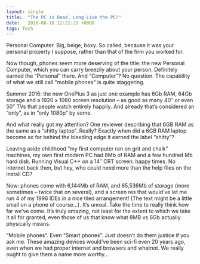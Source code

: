 ```yaml
---
layout: single
title:  "The PC is Dead, Long Live the PC!"
date:   2016-08-10 12:21:29 +0000
tags: Tech
---
```

Personal Computer. Big, beige, boxy. So called, because it was your personal property I suppose, rather than that 
of the firm you worked for.

Now though, phones seem more deserving of the title: the new Personal Computer, which you can carry breezily about 
your person. Definitely earned the “Personal” there. And “Computer”? No question. The capability of what we still 
call "mobile phones" is quite staggering.

Summer 2016: the new OnePlus 3 as just one example has 6Gb RAM, 64Gb storage and a 1920 x 1080 screen resolution – as 
good as many 40″ or even 50″ TVs that people watch entirely happily. And already that’s considered an “only”, as 
in “only 1080p” by some.

And what really got my attention? One reviewer describing that 6GB RAM as the same as a “shitty laptop”. Really? 
Exactly when did a 6GB RAM laptop become so far behind the bleeding edge it earned the label “shitty”?

Leaving aside childhood “my first computer ran on grit and chalk” machines, my own first modern PC had 8Mb of RAM 
and a few hundred Mb hard disk. Running Visual C++ on a 14″ CRT screen: happy times. No internet back then, but hey, 
who could need more than the help files on the install CD?

Now: phones come with 6,144Mb of RAM, and 65,536Mb of storage (more sometimes – twice that on several), and a screen 
res that would’ve let me run 4 of my 1996 IDEs in a nice tiled arrangement! (The text might be a little small on a 
phone of course…). It’s unreal. Take the time to really think how far we’ve come. It’s truly amazing, not least for 
the extent to which we take it all for granted, even those of us that know what 8MB vs 6Gb actually physically means.

“Mobile phones”. Even “Smart phones”. Just doesn’t do them justice if you ask me. These amazing devices would’ve 
been sci-fi even 20 years ago, even when we had proper internet and browsers and whatnot. We really ought to give 
them a name more worthy...